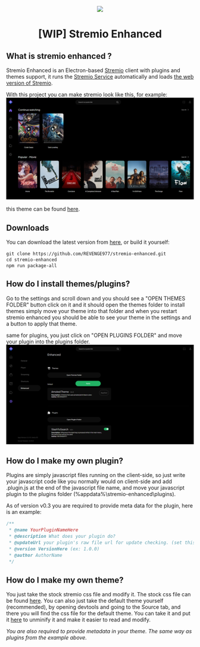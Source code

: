 <p align="center">
  <img src="https://github.com/REVENGE977/stremio-enhanced/raw/main/images/icon.ico">
</p>

<h1 align="center">[WIP] Stremio Enhanced</h1>

## What is stremio enhanced ?
Stremio Enhanced is an Electron-based [Stremio](https://www.stremio.com/) client with plugins and themes support, it runs the [Stremio Service](https://github.com/Stremio/stremio-service) automatically and loads [the web version of Stremio](https://app.strem.io/shell-v4.4/).


With this project you can make stremio look like this, for example:
![screenshot](https://github.com/REVENGE977/stremio-enhanced/raw/main/images/amoled_screenshot.png)

this theme can be found [here](https://github.com/REVENGE977/stremio-enhanced-community/blob/main/examples/amoled.theme.css).
## Downloads
You can download the latest version from [here](https://github.com/REVENGE977/stremio-enhanced/releases), or build it yourself:
```
git clone https://github.com/REVENGE977/stremio-enhanced.git
cd stremio-enhanced
npm run package-all
```

## How do I install themes/plugins?
Go to the settings and scroll down and you should see a "OPEN THEMES FOLDER" button
click on it and it should open the themes folder to install themes simply move your theme into that folder
and when you restart stremio enhanced you should be able to see your theme in the settings and a button to apply that theme.

same for plugins, you just click on "OPEN PLUGINS FOLDER" and move your plugin into the plugins folder.
![settings_screenshot](https://github.com/REVENGE977/stremio-enhanced/raw/main/images/settings_screenshot.png)

## How do I make my own plugin?
Plugins are simply javascript files running on the client-side, so just write your javascript code like you normally would on client-side
and add .plugin.js at the end of the javascript file name, and move your javascript plugin to the plugins folder (%appdata%\stremio-enhanced\plugins).

As of version v0.3 you are required to provide meta data for the plugin, here is an example:
```js
/**
 * @name YourPluginNameHere
 * @description What does your plugin do?
 * @updateUrl your plugin's raw file url for update checking. (set this to none if you don't want to provide one)
 * @version VersionHere (ex: 1.0.0)
 * @author AuthorName
 */
```
## How do I make my own theme?
You just take the stock stremio css file and modify it. The stock css file can be found [here](https://github.com/REVENGE977/stremio-enhanced-community/blob/main/examples/stockstremio_unminified.theme.css). You can also just take the default theme yourself (recommended), by opening devtools and going to the Source tab, and there you will find the css file for the default theme. You can take it and put it [here](https://www.unminify2.com/) to unminify it and make it easier to read and modify.

*You are also required to provide metadata in your theme. The same way as plugins from the example above.*